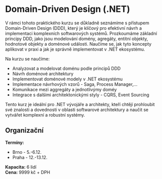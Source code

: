 # Domain-Driven Design (.NET)
V rámci tohoto praktického kurzu se důkladně seznámíme s přístupem Domain-Driven Design (DDD), který je klíčový pro efektivní návrh a implementaci komplexních softwarových systémů. Prozkoumáme základní principy DDD, jako jsou modelování domény, agregáty, entitní objekty, hodnotové objekty a doménové události. Naučíme se, jak tyto koncepty aplikovat v praxi a jak je správně implementovat v .NET ekosystému.



Na kurzu se naučíme:
* Analyzovat a modelovat doménu podle principů DDD
* Návrh doménové architektury
* Implementovat doménové modely v .NET ekosystému
* Implementace návrhových vzorů - Saga, Process Manager,...
* Komunikace mezi aggregáty a jednotlivýmy doméy
* Integrace s dalšími architektonickými styly - CQRS, Event Sourcing


Tento kurz je ideální pro .NET vývojáře a architekty, kteří chtějí prohloubit své znalosti a dovednosti v oblasti softwarové architektury a naučit se vytvářet komplexní a robustní systémy.


## Organizační  
**Termíny:** 
* Brno - 5.-6.12.
* Praha - 12.-13.12.
  
**Kapacita:** 6 lidí  
**Cena:** 9999 kč + DPH


